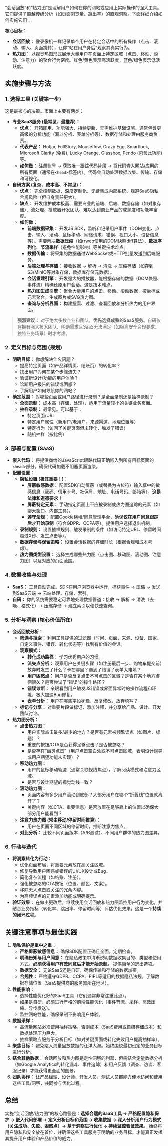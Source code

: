 “会话回放”和“热力图”是理解用户如何在你的网站或应用上实际操作的强大工具。它们提供了超越传统分析（如页面浏览量、跳出率）的直观洞察。下面详细介绍如何实施它们：

**核心目标：**
*   **会话回放：** 像录像机一样记录单个用户在特定会话中的所有操作（点击、滚动、输入、页面跳转），让你“站在用户身后”观察其真实行为。
*   **热力图：** 以视觉热图形式展示大量用户在页面上特定区域（点击、移动、滚动、注意力）的聚合行为密度。红色/黄色表示高活跃度，蓝色/绿色表示低活跃度。

## 实施步骤与方法

### 1. 选择工具 (关键第一步)
这是最核心的决策。市面上主要有两类：
*   **专业SaaS服务 (最常见、最推荐)：**
    *   **优点：** 开箱即用、功能强大、持续更新、无需维护基础设施、通常包含更高级的分析功能（漏斗分析、表单分析等）、数据存储和处理由服务商负责。
    *   **代表产品：** Hotjar, FullStory, Mouseflow, Crazy Egg, Smartlook, Microsoft Clarity (免费), Lucky Orange, Glassbox, Pendo (包含此功能) 等。
    *   **如何做：** 注册账号 -> 获取唯一跟踪代码片段 -> 将代码嵌入网站/应用的所有页面（通常在`<head>`标签内）。代码会自动处理数据收集、传输、存储和可视化。
*   **自研方案 (复杂、成本高、不常见)：**
    *   **优点：** 完全控制数据、深度定制化、无缝集成内部系统、规避SaaS隐私合规风险（但自身责任更大）。
    *   **缺点：** 开发维护成本极高、需要专业的前端、后端、数据存储（如对象存储）、流处理、播放器开发团队、难以达到商业产品的成熟度和功能丰富度。
    *   **如何做：**
        *   **前端数据采集：** 开发JS SDK，监听和记录用户事件（DOM变化、点击、输入、滚动、鼠标移动、网络请求、错误、视口大小、设备信息等）。需要解决**数据压缩**（如rrweb使用的DOM快照diff算法）、**数据序列化**、**节流采样**（避免性能影响）等关键技术难点。
        *   **数据传输：** 将采集的数据通过WebSocket或HTTP批量发送到后端服务。
        *   **后端处理与存储：** 接收数据 -> 解析 -> 清洗 -> 压缩存储（如存到S3/MinIO等对象存储，数据库存储元数据）。
        *   **会话重建引擎：** 开发强大的播放器，能根据存储的数据（DOM快照、事件流）精确还原用户会话。这是技术难点。
        *   **热力图生成引擎：** 聚合大量用户的点击、移动、滚动数据，按坐标或元素聚合，生成图片或SVG热力图。
        *   **查询与分析界面：** 构建搜索、过滤、查看回放和分析热力的用户界面。

> **强烈建议：** 对于绝大多数企业和团队，**优先选择成熟的SaaS服务**。自研仅在拥有强大技术团队、明确需求且SaaS无法满足（如极高安全合规要求、独特业务场景）时才考虑。

### 2. 定义目标与范围 (规划)
*   **明确目标：** 你想解决什么问题？
    *   提高特定页面（如产品详情页、结账页）的转化率？
    *   找出用户为何在某个步骤流失？
    *   验证新设计/功能的用户体验？
    *   诊断用户报告的错误或困惑？
    *   了解用户如何导航你的网站？
*   **确定范围：** 对哪些页面或用户路径进行录制？是全面录制还是抽样录制？
    *   **全面录制：** 成本高（存储、处理），适用于流量较小的关键业务页面。
    *   **抽样录制：** 最常见。可以基于：
        *   特定页面/URL
        *   特定用户属性（新用户/老用户、来源渠道、地理位置等）
        *   特定行为（访问了关键页面但未转化、触发了错误）
        *   随机抽样（按比例）

### 3. 部署与配置 (SaaS)
*   **嵌入代码：** 将提供商给的JavaScript跟踪代码正确嵌入到所有目标页面的`<head>`部分。确保代码加载不阻塞页面渲染。
*   **配置设置：**
    *   **隐私设置 (极其重要！)：**
        *   **屏蔽敏感数据：** 配置SDK自动屏蔽（或替换为占位符）输入框中的敏感信息（密码、信用卡号、社保号、地址、电话号码、邮箱等）。**这是法律和道德要求！**
        *   **屏蔽特定元素：** 手动指定页面上不应被录制或热力图追踪的元素（如聊天窗口、内部工具）。
        *   **遵守法规：** 配置Cookie横幅/同意管理平台，确保**仅在用户同意跟踪后才开始录制**（符合GDPR、CCPA等）。提供用户选择退出机制。
    *   **录制规则：** 设置抽样规则、触发录制的条件（如访问特定URL、停留时间超过X秒、发生点击等）。
    *   **数据存储与保留策略：** 设置会话数据的存储时长（根据合规和成本考虑）。
    *   **热力图类型设置：** 选择生成哪些热力图（点击图、移动图、滚动图、注意力图）以及对应的页面范围。

### 4. 数据收集与处理
*   **SaaS：** 工具自动完成。SDK在用户浏览器中运行，捕获事件 -> 压缩 -> 发送到SaaS云端 -> 云端处理、存储、索引。
*   **自研：** 你的系统需要稳定可靠地处理数据管道：接收 -> 解析 -> 清洗（去噪、格式化）-> 压缩存储 -> 建立索引以便快速查询。

### 5. 分析与洞察 (核心价值所在)
*   **会话回放分析：**
    *   **筛选与搜索：** 利用工具提供的过滤器（时间、页面、来源、设备、国家、自定义事件、错误、转化状态等）找到有价值的会话。
    *   **观察模式：**
        *   **转化成功路径：** 学习优秀用户的习惯。
        *   **流失点分析：** 观察用户在关键步骤（如注册最后一步、购物车提交前）放弃时发生了什么？卡在哪里？遇到了错误？表单太难填？
        *   **用户困惑点：** 用户是否反复点击不可点击的区域？是否在某个地方徘徊很久？是否尝试了“错误”的操作路径？
        *   **错误诊断：** 亲眼看到用户触发JS错误或界面异常时的操作流程和环境，极大加速Bug修复。
        *   **表单分析：** 用户在哪些字段犹豫、反复修改、放弃填写？
    *   **标记与分享：** 对重要片段做标记、添加注释，并分享给产品、设计、开发团队讨论。
*   **热力图分析：**
    *   **点击热力图：**
        *   用户实际点击最多/最少的地方？是否有元素被频繁误点（如图片、标题）？
        *   重要的按钮/CTA是否获得足够点击？是否被忽略？
        *   是否存在“幽灵点击”（用户点击空白处或不可点击区域，表明设计误导或用户期望功能未实现）？
    *   **移动热力图：**
        *   用户的鼠标移动轨迹（通常关联视线焦点），了解阅读模式和注意力区域。
        *   是否与设计期望的视觉动线一致？
    *   **滚动热力图：**
        *   页面内容有多少用户滚动到底部？大部分用户在哪个“折叠线”位置就离开了？
        *   关键内容（如CTA、重要信息）是否放置在足够靠上的位置以确保大部分用户能看到？
    *   **注意力热力图 (常由移动/停留时间推算)：**
        *   用户在页面不同区域的停留时间，推断注意力焦点。
    *   **对比分析：** 比较不同页面版本（A/B测试）、不同用户群体的热力图差异。

### 6. 行动与迭代
*   **将洞察转化为行动：**
    *   优化页面布局，将重要元素放在高关注区域。
    *   修复导致用户困惑或错误的UI/UX设计或Bug。
    *   简化复杂流程（如结账、注册）。
    *   强化被忽略的CTA按钮（位置、颜色、文案）。
    *   移除无人点击或关注的冗余内容。
    *   为高频误点的元素添加功能或明确提示。
*   **验证效果：** 在做出更改后，继续使用会话回放和热力图监控用户行为变化，并结合业务指标（转化率、跳出率、停留时间等）评估优化效果。这是一个**持续的闭环过程**。

## 关键注意事项与最佳实践

1.  **隐私保护是重中之重：**
    *   **严格屏蔽敏感信息：** 确保SDK配置正确且全面。定期检查。
    *   **明确告知与用户同意：** 在隐私政策中清晰说明数据收集目的、类型和使用方式。**必须获得用户有效同意后才能开始录制。** 提供简单的退出选项。
    *   **数据安全：** 无论SaaS还是自研，确保传输和存储的数据加密。
    *   **合规性：** 严格遵守GDPR、CCPA、PIPL等适用的数据隐私法规。了解数据存储位置（SaaS提供商的服务器所在地区）。
2.  **性能影响：**
    *   选择性能优化好的SaaS工具（它们通常非常注重此点）。
    *   如果是自研，必须进行严格的前端性能优化（事件节流、采样、高效压缩、异步发送）。
    *   监控网站性能，确保录制不影响用户体验。
3.  **数据采样：**
    *   高流量网站必须使用抽样策略，否则成本（SaaS费用或自研存储成本）和数据处理压力巨大。
    *   抽样策略应服务于分析目标（如对关键页面或转化失败用户提高抽样率）。
4.  **聚焦目标：** 避免陷入海量回放数据的汪洋大海。始终围绕最初设定的业务目标进行分析。
5.  **结合其他数据：** 会话回放和热力图是定性洞察的利器，但需结合定量数据分析（如Google Analytics的转化漏斗、事件追踪）和用户反馈（调查、访谈、客服记录）才能获得更全面的图景。
6.  **团队协作：** 让产品经理、设计师、开发人员、测试人员都能方便地访问和使用这些工具/洞察，共同参与优化过程。

## 总结

实施“会话回放/热力图”的核心路径是：**选择合适的SaaS工具 -> 严格配置隐私保护 -> 嵌入代码部署 -> 定义分析目标和范围 -> 收集数据 -> 深入分析用户行为模式（关注成功、失败、困惑点）-> 基于洞察进行优化 -> 持续监控验证效果。** 始终将用户隐私和安全放在首位，并确保这些工具服务于明确的业务目标，才能真正发挥其提升用户体验和产品价值的威力。